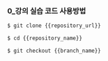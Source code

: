 ### 0_강의 실습 코드 사용방법

```bash
$ git clone {{repository_url}}
```

```bash
$ cd {{repository_name}}
```

```bash
$ git checkout {{branch_name}}
```

